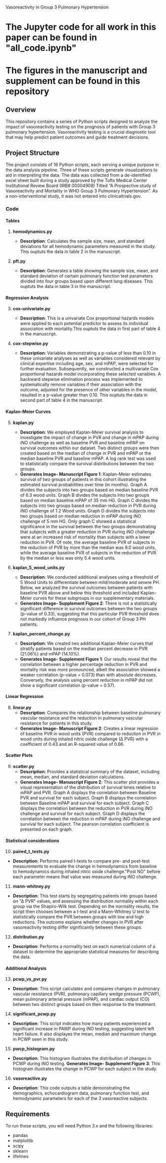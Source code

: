 Vasoreactivity in Group 3 Pulmonary Hypertension

# The Jupyter code for all work in this paper can be found in "all_code.ipynb"
# The figures in the manuscript and supplement can be found in this repository



## Overview
This repository contains a series of Python scripts designed to analyze the impact of vasoreactivity testing on the prognosis of patients with Group 3 pulmonary hypertension. Vasoreactivity testing is a crucial diagnostic tool that may help predict patient outcomes and guide treatment decisions.

## Project Structure
The project consists of 16 Python scripts, each serving a unique purpose in the data analysis pipeline. Three of these scripts generate visualizations to aid in interpreting the data. The data was collected from a de-identified excel sheet built during a study approved by the Tufts Medical Center Institutional Review Board (IRB# 00004908) Titled “A Prospective study of Vasoreactivity and Mortality in WHO Group 3 Pulmonary Hypertension”. As a non-interventional study, it was not entered into clinicaltrials.gov.

### Code

#### Tables


1. **hemodynamics.py**
   - **Description**: Calculates the sample size, mean, and standard deviations for all hemodynamic parameters measured in the study. This ouptuts the data in table 2 in the manuscript.

2. **pft.py**
   - **Description**: Generates a table showing the sample size, mean, and standard deviation of certain pulmonary function test parameters divided into four groups based upon different lung diseases. This ouptuts the data in table 3 in the manuscript.

#### Regression Analysis

3. **cox-univariate.py**
   - **Description**: This is a univariate Cox proportional hazards models were applied to each potential predictor to assess its individual association with mortality.This ouptuts the data in first part of table 4 in the manuscript.

   
4. **cox-stepwise.py**
   - **Description**: Variables demonstrating a p-value of less than 0.10 in these univariate analyses as well as variables considered relevant by clinical expertise including age, sex, and mPAP, were selected for further evaluation. Subsequently, we constructed a multivariate Cox proportional hazards model incorporating these selected variables. A backward stepwise elimination process was implemented to systematically remove variables if their association with the outcome, adjusted for the presence of other variables in the model, resulted in a p-value greater than 0.10. This ouptuts the data in second part of table 4 in the manuscript.

#### Kaplan-Meier Curves

5. **kaplan.py**
   - **Description**: We employed Kaplan-Meier survival analysis to investigate the impact of change in PVR and change in mPAP during iNO challenge as well as baseline PVR and baseline mPAP on survival outcomes within our dataset. Two distinct groups were then created based on the median of change in PVR and mPAP or the median baseline PVR and baseline mPAP. A log rank test was used to statistically compare the survival distributions between the two groups.
   - **Generates Image- Manuscript Figure 1**: Kaplan-Meier estimates survival of two groups of patients in this cohort illustrating the estimated survival probabilities over time (in months). Graph A divides the subjects into two groups based on median baseline PVR of 6.3 wood units. Graph B divides the subjects into two groups based on median baseline mPAP of 35 mm HG. Graph C divides the subjects into two groups based on median reduction in PVR during iNO challenge of 1.2 Wood units. Graph D divides the subjects into two groups based on median reduction in mPAP during iNO challenge of 5 mm HG. Only graph C showed a statistical significance in the survival between the two groups demonstrating that subjects with a greater reduction in PVR during iNO challenge were at an increased risk of mortality than subjects with a lower reduction in PVR. Of note, the average baseline PVR of subjects in the reduction of PVR by more than the median was 9.0 wood units, while the average baseline PVR of subjects in the reduction of PVR by the median or less was only 5.4 wood units. 

6. **kaplan_5_wood_units.py**
   - **Description**: We conducted additional analyses using a threshold of 5 Wood Units to differentiate between mild/moderate and severe PH. Below, we analyzed the survival outcomes between patients with baseline PVR above and below this threshold and included Kaplan-Meier curves for these subgroups in our supplementary materials.
   - **Generates Image- Supplement Figure 2**: There is not a statistically significant difference in survival outcomes between the two groups (p-value of 0.33), suggesting that this particular PVR threshold does not markedly influence prognosis in our cohort of Group 3 PH patients. 

7. **kaplan_percent_change.py**
   - **Description**: We created two additional Kaplan-Meier curves that stratify patients based on the median percent decrease in PVR (21.06%) and mPAP (14.10%). 
   - **Generates Image- Supplement Figure 1**: Our results reveal that the correlation between a higher percentage reduction in PVR and mortality risk was more pronounced, albeit the association showed a weaker correlation (p-value = 0.073) than with absolute decreases. Conversely, the analysis using percent reduction in mPAP did not show a significant correlation (p-value = 0.57).   

#### Linear Regression

8. **linear.py**
   - **Description**: Compares the relationship between baseline pulmonary vascular resistance and the reduction in pulmonary vascular resistance for patients in this study.
   - **Generates Image- Manuscript Figure 2**: Creates a linear regression of baseline PVR in wood units (PVR) compared to reduction in PVR in wood units during inhaled nitric oxide challenge (∆ PVR) with a coefficient of 0.43 and an R-squared value of 0.66.   

#### Scatter Plots

9. **scatter.py**
   - **Description**: Provides a statistical summary of the dataset, including mean, median, and standard deviation calculations.
   - **Generates Image- Manuscript Figure 2**: This scatter plot provides a visual representation of the distribution of survival times relative to mPAP and PVR. Graph A displays the correlation between Baseline PVR and survival for each subject. Graph B displays the correlation between Baseline mPAP and survival for each subject. Graph C displays the correlation between the reduction in PVR during iNO challenge and survival for each subject. Graph D displays the correlation between the reduction in mPAP during iNO challenge and survival for each subject. The pearson correlation coefficient is presented on each graph. 


#### Statistical considerations

10. **paired_t_tests.py**
   - **Description**: Performs paired t-tests to compare pre- and post-test measurements to evaluate the change in hemodynamics from baseline to hemodynamics during inhaled nitric oxide challenge."Post NO" before each parameter means that value was measured during iNO challenge.


11. **mann-whitney.py**
   - **Description**: This test starts by segregating patients into groups based on "∆ PVR" values, and assessing the distribution normality within each group via the Shapiro-Wilk test. Depending on the normality results, the script then chooses between a t-test and a Mann-Whitney U test to statistically compare the PVR between groups with low and high reductions. The outcome explains whether changes in PVR after vasoreactivity testing differ significantly between these groups.

12. **distribution.py**
   - **Description**: Performs a normality test on each numerical column of a dataset to determine the appropriate statistical measures for describing the data. 

#### Additional Analysis

13. **pcwp_vs_pvr.py**
   - **Description**: This script calculates and compares changes in pulmonary vascular resistance (PVR), pulmonary capillary wedge pressure (PCWP), mean pulmonary arterial pressure (mPAP), and cardiac output (CO) between two distinct groups based on their response to the treatment.
14. **significant_pcwp.py**
   - **Description**: This script indicates how many patients experienced a significant increase in PAWP during iNO testing, suggesting latent left heart failure. It also displayes the mean, median and maximum change in PCWP seen in this study.

15. **pwcp_histogram.py**
   - **Description**: This histogram illustrates the distribution of changes in PCWP during iNO testing. 
   **Generates Image- Supplement Figure 3**: This histogram illustrates the change in PCWP for each subject in the study.

16. **vasoreactive.py**
   - **Description**: This code outputs a table demonstrating the demographics, echocardiogram data, pulmonary function test, and hemodynamic parameters for each of the 3 vasoreactive subjects. 

## Requirements
To run these scripts, you will need Python 3.x and the following libraries:
- pandas
- matplotlib
- scipy
- sklearn
- lifelines

